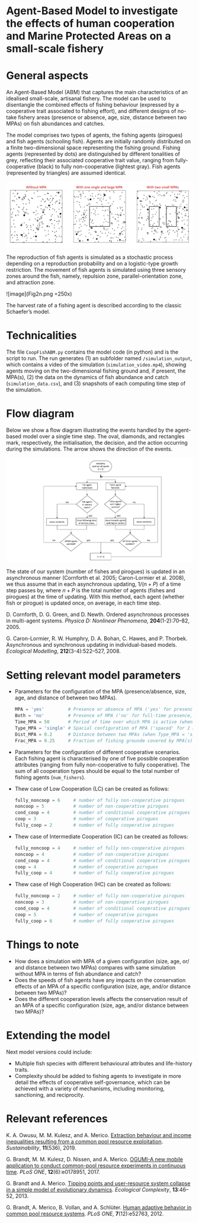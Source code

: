 # Agent-Based Model to investigate the effects of human cooperation and Marine Protected Areas on a small-scale fishery

# General aspects
An Agent-Based Model (ABM) that captures the main characteristics of an idealised small-scale, artisanal fishery. The model can be used to disentangle the combined effects of fishing behaviour (expressed by a cooperative trait associated to fishing effort), and different designs of no-take fishery areas (presence or absence, age, size, distance between two MPAs) on fish abundances and catches.

The model comprises two types of agents, the fishing agents (pirogues) and fish agents (schooling fish). Agents are initially randomly distributed on a finite two-dimensional space representing the fishing ground. Fishing agents (represented by dots) are distinguished by different tonalities of grey, reflecting their associated cooperative trait value, ranging from fully-cooperative (black) to fully non-cooperative (lightest gray). Fish agents (represented by triangles) are assumed identical.

![image](Fig1bw.png)

The reproduction of fish agents is simulated as a stochastic process depending on a reproduction probability and on a logistic-type growth restriction. The movement of fish agents is simulated using three sensory zones around the fish, namely, repulsion zone, parallel-orientation zone, and attraction zone. 

![image](Fig2n.png =250x)

The harvest rate of a fishing agent is described according to the classic Schaefer’s model.


# Technicalities

The file `CoopFishABM.py` contains the model code (in python) and is the script to run. The run generates (1) an subfolder named `/simulation_output`, which contains a video of the simulation (`simulation_video.mp4`), showing agents moving on the two-dimensional fishing ground and, if present, the MPA(s), (2) the data on the dynamics of fish abundance and catch (`simulation_data.csv`), and (3) snapshots of each computing time step of the simulation. 

#  Flow diagram

Below we show a flow diagram illustrating the events handled by the agent-based model over a single time step. The oval, diamonds, and rectangles mark, respectively, the initialisation, the decision, and the action occurring during the simulations. The arrow shows the direction of the events.

![image](FigS1.png)

The state of our system (number of fishes and pirogues) is updated in an asynchronous manner (Cornforth et al. 2005; Caron-Lormier et al. 2008), we thus assume that in each asynchronous updating, $1/(n+P)$ of a time step passes by, where $n+P$ is the total number of agents (fishes and pirogues) at the time of updating. With this method, each agent (whether fish or pirogue) is updated once, on average, in each time step. 

D. Cornforth, D. G. Green, and D. Newth. Ordered asynchronous processes in multi-agent systems. *Physica D: Nonlinear Phenomena*, **204**(1-2):70–82, 2005.

G. Caron-Lormier, R. W. Humphry, D. A. Bohan, C. Hawes, and P. Thorbek. Asynchronous and synchronous updating in individual-based models. *Ecological Modelling*, **212**(3-4):522–527, 2008.


#  Setting relevant model parameters

* Parameters for the configuration of the MPA (presence/absence, size, age, and distance of between two MPAs).

     ```python
     MPA = 'yes'         # Presence or absence of MPA ('yes' for presence, 'no' for absence)
     Both = 'no'         # Presence of MPA ('no' for full-time presence, 'yes' for part-time presence)
     Time_MPA = 50       # Period of time over which MPA is active (when Both = 'yes') 
     Type_MPA = 'single' # Spacial configuration of MPA ('spaced' for 2 MPAs, 'single' for 1 MPA)
     Dist_MPA = 0.2      # Distance between two MPAs (when Type_MPA = 'spaced')
     Frac_MPA = 0.25     # Fraction of fishing grounde covered by MPA(s)
     ```

* Parameters for the configuration of different cooperative scenarios. Each fishing agent is characterised by one of five possible cooperation attributes (ranging from fully non-cooperative to fully cooperative). The sum of all cooperation types should be equal to the total number of fishing agents (`num_fishers`). 

* Thew case of Low Cooperation (LC) can be created as follows: 

     ```python
     fully_noncoop = 6     # number of fully non-cooperative pirogues
     noncoop = 5           # number of non-cooperative pirogues
     cond_coop = 4         # number of conditional cooperative pirogues
     coop = 3              # number of cooperative pirogues
     fully_coop = 2        # number of fully cooperative pirogues
     ```
     
* Thew case of Intermediate Cooperation (IC) can be created as follows: 

     ```python
     fully_noncoop = 4     # number of fully non-cooperative pirogues
     noncoop = 4           # number of non-cooperative pirogues
     cond_coop = 4         # number of conditional cooperative pirogues
     coop = 4              # number of cooperative pirogues
     fully_coop = 4        # number of fully cooperative pirogues
     ```

* Thew case of High Cooperation (HC) can be created as follows:  

     ```python
     fully_noncoop = 2     # number of fully non-cooperative pirogues
     noncoop = 3           # number of non-cooperative pirogues
     cond_coop = 4         # number of conditional cooperative pirogues
     coop = 5              # number of cooperative pirogues
     fully_coop = 6        # number of fully cooperative pirogues
     ```

     
#  Things to note

* How does a simulation with MPA of a given configuration (size, age, or/ and distance between two MPAs) compares with same simulation without MPA  in terms of fish abundance and catch?
* Does the speeds of fish agents have any impacts on the conservation effects of an MPA of a specific configuration (size, age, and/or distance between two MPAs)?
* Does the different cooperation levels affects the conservation result of an MPA of a specific configuration (size, age, and/or distance between two MPAs)?


#  Extending the model

Next model versions could include:
* Multiple fish species with different behavioural attributes and life-history traits.
* Complexity should be added to fishing agents to investigate in more detail the effects of cooperative self-governance, which can be achieved with a variety of mechanisms, including monitoring, sanctioning, and reciprocity. 

# Relevant references

K. A. Owusu, M. M. Kulesz, and A. Merico. [Extraction behaviour and income inequalities resulting from a common pool resource exploitation](https://www.mdpi.com/2071-1050/11/2/536). *Sustainability*, **11**(536), 2019.

G. Brandt, M. M. Kulesz, D. Nissen, and A. Merico. [OGUMI-A new mobile application to conduct common-pool resource experiments in continuous time](https://journals.plos.org/plosone/article?id=10.1371/journal.pone.0178951). *PLoS ONE*, **12**(6):e0178951, 2017.

G. Brandt and A. Merico. [Tipping points and user-resource system collapse in a simple model of evolutionary dynamics](https://www.sciencedirect.com/science/article/pii/S1476945X13000032). *Ecological Complexity*, **13**:46–52, 2013.

G. Brandt, A. Merico, B. Vollan, and A. Schlüter. [Human adaptive behavior in common pool resource systems](https://journals.plos.org/plosone/article?id=10.1371/journal.pone.0052763). *PLoS ONE*, **7**(12):e52763, 2012.













